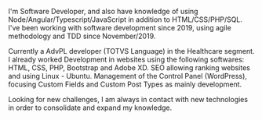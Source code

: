 I'm Software Developer, and also have knowledge of using Node/Angular/Typescript/JavaScript in addition to HTML/CSS/PHP/SQL. I've been working with software development since 2019, using agile methodology and TDD since November/2019.

Currently a AdvPL developer (TOTVS Language) in the Healthcare segment. I already worked Development in websites using the following softwares: HTML, CSS, PHP, Bootstrap and Adobe XD. SEO allowing ranking websites and using Linux - Ubuntu. Management of the Control Panel (WordPress), focusing Custom Fields and Custom Post Types as mainly development.

Looking for new challenges, I am always in contact with new technologies in order to consolidate and expand my knowledge.
